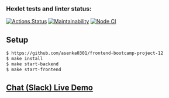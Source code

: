 ### Hexlet tests and linter status:
[![Actions Status](https://github.com/asenka0301/frontend-bootcamp-project-12/workflows/hexlet-check/badge.svg)](https://github.com/asenka0301/frontend-bootcamp-project-12/actions)
[![Maintainability](https://api.codeclimate.com/v1/badges/bee6069e7dbc6c9ce77b/maintainability)](https://codeclimate.com/github/asenka0301/frontend-bootcamp-project-12/maintainability)
[![Node CI](https://github.com/asenka0301/frontend-bootcamp-project-12/actions/workflows/Node%20CI.yml/badge.svg)](https://github.com/asenka0301/frontend-bootcamp-project-12/actions/workflows/Node%20CI.yml)

## Setup
```sh
$ https://github.com/asenka0301/frontend-bootcamp-project-12
$ make install
$ make start-backend
$ make start-frontend
```

## <a href="https://frontend-bootcamp-project-12.onrender.com" target="_blank">Chat (Slack) Live Demo</a>